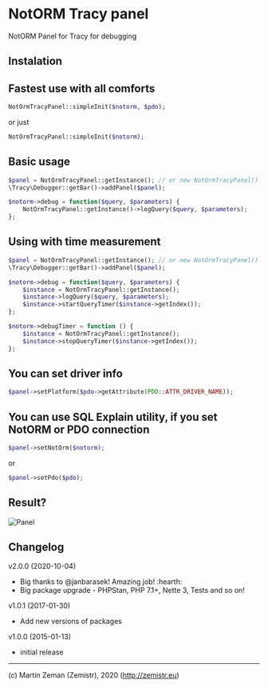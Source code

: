 NotORM Tracy panel
==================

NotORM Panel for Tracy for debugging

Instalation
-----------

## Fastest use with all comforts

```php
NotOrmTracyPanel::simpleInit($notorm, $pdo);
```

or just

```php
NotOrmTracyPanel::simpleInit($notorm);
```

## Basic usage

```php
$panel = NotOrmTracyPanel::getInstance(); // or new NotOrmTracyPanel()
\Tracy\Debugger::getBar()->addPanel($panel);

$notorm->debug = function($query, $parameters) {
    NotOrmTracyPanel::getInstance()->logQuery($query, $parameters);
};
```
	
## Using with time measurement

```php
$panel = NotOrmTracyPanel::getInstance(); // or new NotOrmTracyPanel()
\Tracy\Debugger::getBar()->addPanel($panel);

$notorm->debug = function($query, $parameters) {
    $instance = NotOrmTracyPanel::getInstance();
    $instance->logQuery($query, $parameters);
    $instance->startQueryTimer($instance->getIndex());
};

$notorm->debugTimer = function () {
    $instance = NotOrmTracyPanel::getInstance();
    $instance->stopQueryTimer($instance->getIndex());
};
```
	
## You can set driver info

```php
$panel->setPlatform($pdo->getAttribute(PDO::ATTR_DRIVER_NAME));
```
	
## You can use SQL Explain utility, if you set NotORM or PDO connection

```php
$panel->setNotOrm($notorm);
```
	
or

```php
$panel->setPdo($pdo);
```

Result?
-------

![Panel](http://zemistr.github.io/notorm-tracy-panel/images/preview.png)


Changelog
---------
v2.0.0 (2020-10-04)
- Big thanks to @janbarasek! Amazing job! :hearth:
- Big package upgrade - PHPStan, PHP 7.1+, Nette 3, Tests and so on!

v1.0.1 (2017-01-30)
- Add new versions of packages

v1.0.0 (2015-01-13)
- initial release
-----

(c) Martin Zeman (Zemistr), 2020 (http://zemistr.eu)
